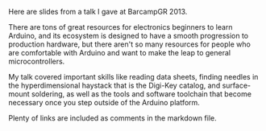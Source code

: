 Here are slides from a talk I gave at BarcampGR 2013.

There are tons of great resources for electronics beginners to learn Arduino, and its ecosystem is designed to have a smooth progression to production hardware, but there aren't so many resources for people who are comfortable with Arduino and want to make the leap to general microcontrollers.

My talk covered important skills like reading data sheets, finding needles in the hyperdimensional haystack that is the Digi-Key catalog, and surface-mount soldering, as well as the tools and software toolchain that become necessary once you step outside of the Arduino platform.

Plenty of links are included as comments in the markdown file.
